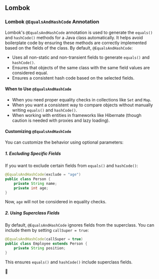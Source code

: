 ## **Lombok**

### **Lombok `@EqualsAndHashCode` Annotation**

Lombok's `@EqualsAndHashCode` annotation is used to generate the `equals()` and `hashCode()` methods for a Java class automatically. It helps avoid boilerplate code by ensuring these methods are correctly implemented based on the fields of the class. By default, `@EqualsAndHashCode`:

  + Uses all non-static and non-transient fields to generate `equals()` and `hashCode()`.
  + Ensures that objects of the same class with the same field values are considered equal.
  + Ensures a consistent hash code based on the selected fields.

#### **When to Use `@EqualsAndHashCode`**

  + When you need proper equality checks in collections like `Set` and `Map`.
  + When you want a consistent way to compare objects without manually writing `equals()` and `hashCode()`.
  + When working with entities in frameworks like Hibernate (though caution is needed with proxies and lazy loading).

#### **Customizing `@EqualsAndHashCode`**

You can customize the behavior using optional parameters:

##### **1. Excluding Specific Fields**
If you want to exclude certain fields from `equals()` and `hashCode()`:

```java
@EqualsAndHashCode(exclude = "age")
public class Person {
    private String name;
    private int age;
}
```

Now, `age` will not be considered in equality checks.

##### **2. Using Superclass Fields**

By default, `@EqualsAndHashCode` ignores fields from the superclass. You can include them by setting `callSuper = true`:

```java
@EqualsAndHashCode(callSuper = true)
public class Employee extends Person {
    private String position;
}
```

This ensures `equals()` and `hashCode()` include superclass fields.

🚀
